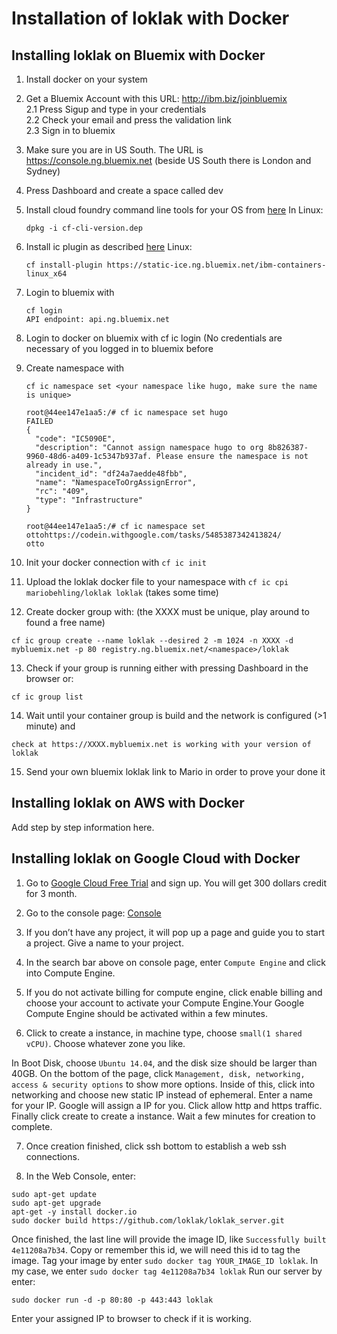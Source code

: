 # Installation of loklak with Docker

## Installing loklak on Bluemix with Docker

1. Install docker on your system

2. Get a Bluemix Account with this URL: http://ibm.biz/joinbluemix <br>
2.1 Press Sigup and type in your credentials <br>
2.2 Check your email and press the validation link <br>
2.3 Sign in to bluemix

3. Make sure you are in US South. The URL is https://console.ng.bluemix.net 
(beside US South there is London and Sydney)

4. Press Dashboard and create a space called dev

5. Install cloud foundry command line tools for your OS from [here](https://github.com/cloudfoundry/cli/releases)
   In Linux:
   ```
   dpkg -i cf-cli-version.dep
   ```
6. Install ic plugin as described [here](https://www.ng.bluemix.net/docs/containers/container_cli_ov.html#container_cli_cfic_install)
   Linux:
   ```
   cf install-plugin https://static-ice.ng.bluemix.net/ibm-containers-linux_x64
   ```
7. Login to bluemix with 
   ```
   cf login
   API endpoint: api.ng.bluemix.net
   ```
8. Login to docker on bluemix with
cf ic login   (No credentials are necessary of you logged in to bluemix before

9. Create namespace with
   ```
   cf ic namespace set <your namespace like hugo, make sure the name is unique>
   
   root@44ee147e1aa5:/# cf ic namespace set hugo
   FAILED
   {
     "code": "IC5090E",
     "description": "Cannot assign namespace hugo to org 8b826387-9960-48d6-a409-1c5347b937af. Please ensure the namespace is not already in use.",
     "incident_id": "df24a7aedde48fbb",
     "name": "NamespaceToOrgAssignError",
     "rc": "409",
     "type": "Infrastructure" 
   }

   root@44ee147e1aa5:/# cf ic namespace set ottohttps://codein.withgoogle.com/tasks/5485387342413824/
   otto
   ```
10. Init your docker connection with `cf ic init`

11. Upload the loklak docker file to your namespace with `cf ic cpi mariobehling/loklak loklak`   (takes some time)

12. Create docker group with: (the XXXX must be unique, play around to found a free name)
   ```
   cf ic group create --name loklak --desired 2 -m 1024 -n XXXX -d mybluemix.net -p 80 registry.ng.bluemix.net/<namespace>/loklak
   ```
13. Check if your group is running either with pressing Dashboard in the browser or:
   ```
   cf ic group list
   ```
14. Wait until your container group is build and the network is configured (>1 minute) and
   ```
   check at https://XXXX.mybluemix.net is working with your version of loklak
   ```
15. Send your own bluemix loklak link to Mario in order to prove your done it

## Installing loklak on AWS with Docker

Add step by step information here.

## Installing loklak on Google Cloud with Docker


1.  Go to [Google Cloud Free Trial](https://cloud.google.com/free-trial/) and sign up. You will get 300 dollars credit for 3 month.


2. Go to the console page: [Console](https://console.cloud.google.com/home)


3. If you don’t have any project, it will pop up a page and guide you to start a project. Give a name to your project.


4.  In the search bar above on console page, enter ```Compute Engine``` and click into Compute Engine. 


5. If you do not activate billing for compute engine, click enable billing and choose your account to activate your Compute Engine.Your Google Compute Engine should be activated within a few minutes.


6. Click to create a instance, in machine type, choose ```small(1 shared vCPU)```.
 Choose whatever zone you like.
 
 In Boot Disk, choose ```Ubuntu 14.04```, and the disk size should be larger than 40GB.
On the bottom of the page, click ```Management, disk, networking, access & security options``` to show more options. Inside of this, click into networking and choose new static IP instead of ephemeral. Enter a name for your IP. Google will assign a IP for you.
Click allow http and https traffic. Finally click create to create a instance. Wait a few minutes for creation to complete.


7. Once creation finished, click ssh bottom to establish a web ssh connections.

8. In the Web Console, enter:


```
sudo apt-get update
sudo apt-get upgrade
apt-get -y install docker.io
sudo docker build https://github.com/loklak/loklak_server.git
```

Once finished, the last line will provide the image ID, like ```Successfully built 4e11208a7b34```. Copy or remember this id, we will need this id to tag the image.
Tag your image by enter ```sudo docker tag YOUR_IMAGE_ID loklak```. In my case, we enter ```sudo docker tag 4e11208a7b34 loklak```
   Run our server by enter:
```
sudo docker run -d -p 80:80 -p 443:443 loklak
```
Enter your assigned IP to browser to check if it is working.
